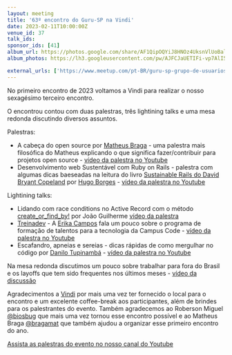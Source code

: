 ```yaml
---
layout: meeting
title: '63º encontro do Guru-SP na Vindi'
date: 2023-02-11T10:00:00Z
venue_id: 37
talk_ids:
sponsor_ids: [41]
album_url: https://photos.google.com/share/AF1QipOQYiJ8HNOz4UksnVlUoBal1G2YKLlxUeTzqJZl2mlWF8-E4rdj9DfH8WIg785k7g?key=aTYwVGNIc2N5T3RfeFR2VC1jdUNjbTY2TEtuRkJn
album_photos: https://lh3.googleusercontent.com/pw/AJFCJaUETIFi-vp7AlI5d8QDY7SlvChAh6B1e-t9LIjJX4m8UO9_e1UqxivGOLJPDk3mclzl1VBn-y-JN64zuri257zTf15RytsMMr2e_2eJ2Nx3kDCfd9rTf2KhYH_i2b766tnQgdpsktD0t0idDQqOfxMc=w2736-h1824-s-no?authuser=0

external_urls: ['https://www.meetup.com/pt-BR/guru-sp-grupo-de-usuarios-ruby-de-sao-paulo/events/290990536/', 'https://www.sympla.com.br/evento/63-encontro-do-guru-sp-na-vindi/1851490', 'https://www.papercall.io/guru-sp']
---
```


No primeiro encontro de 2023 voltamos a Vindi para realizar o nosso sexagésimo terceiro encontro.

O encontrou contou com duas palestras, três lightining talks e uma mesa redonda discutindo diversos assuntos.

Palestras:
* A cabeça do open source por [Matheus Braga](https://twitter.com/bragamat) - uma palestra mais filosófica do Matheus explicando o que significa fazer/contribuir para projetos open source - [vídeo da palestra no Youtube](https://www.youtube.com/watch?v=eyPZ1qteEDA)
* Desenvolvimento web Sustentável com Ruby on Rails - palestra com algumas dicas baeseadas na leitura do livro [Sustainable Rails do David Bryant Copeland](https://sustainable-rails.com/) por [Hugo Borges](https://twitter.com/agaelebe) - [vídeo da palestra no Youtube](https://youtu.be/42eVw8xhSHU?t=1160)

Lightining talks:
*  Lidando com race conditions no Active Record com o método [create_or_find_by!](https://api.rubyonrails.org/classes/ActiveRecord/Relation.html#method-i-create_or_find_by) por João Guilherme [vídeo da palestra](https://www.youtube.com/watch?v=42eVw8xhSHU&t=11729s)
* [Treinadev](https://treinadev.com.br/) - A [Erika Campos](https://twitter.com/minusculas) fala um pouco sobre o programa de formação de talentos para a tecnologia da Campus Code - [vídeo da palestra no Youtube](https://www.youtube.com/watch?v=42eVw8xhSHU&t=12240s)
* Escafandro, apneias e sereias - dicas rápidas de como mergulhar no código por [Danilo Tupinambá](https://github.com/DanTupi) - [vídeo da palestra no Youtube](https://youtu.be/42eVw8xhSHU?t=12788)

Na mesa redonda discutimos um pouco sobre trabalhar para fora do Brasil e os layoffs que tem sido frequentes nos últimos meses - [vídeo da discussão](https://youtu.be/42eVw8xhSHU?t=14001)

Agradecimentos a [Vindi](https://vindi.gupy.io/) por mais uma vez ter fornecido o local para o encontro e um excelente coffee-break aos participantes, além de brindes para os palestrantes do evento.
Também agradecemos ao Roberson Miguel [@biosbug](https://twitter.com/bragamat) que mais uma vez tornou esse encontro possível e ao Matheus Braga [@bragamat](https://twitter.com/bragamat) que também ajudou a organizar esse primeiro encontro do ano.


[Assista as palestras do evento no nosso canal do Youtube](https://www.youtube.com/watch?v=42eVw8xhSHU)
